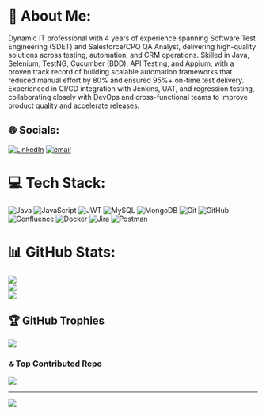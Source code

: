 # 💫 About Me:
Dynamic IT professional with 4 years of experience spanning Software Test Engineering (SDET) and Salesforce/CPQ QA Analyst, delivering high-quality solutions across testing, automation, and CRM operations. Skilled in Java, Selenium, TestNG, Cucumber (BDD), API Testing, and Appium, with a proven track record of building scalable automation frameworks that reduced manual effort by 80% and ensured 95%+ on-time test delivery. Experienced in CI/CD integration with Jenkins, UAT, and regression testing, collaborating closely with DevOps and cross-functional teams to improve product quality and accelerate releases.


## 🌐 Socials:
[![LinkedIn](https://img.shields.io/badge/LinkedIn-%230077B5.svg?logo=linkedin&logoColor=white)](https://linkedin.com/in/https://linkedIn.com/in/milindkrishna) [![email](https://img.shields.io/badge/Email-D14836?logo=gmail&logoColor=white)](mailto:milindkrishna1998@gmail.com) 

# 💻 Tech Stack:
![Java](https://img.shields.io/badge/java-%23ED8B00.svg?style=for-the-badge&logo=openjdk&logoColor=white) ![JavaScript](https://img.shields.io/badge/javascript-%23323330.svg?style=for-the-badge&logo=javascript&logoColor=%23F7DF1E) ![JWT](https://img.shields.io/badge/JWT-black?style=for-the-badge&logo=JSON%20web%20tokens) ![MySQL](https://img.shields.io/badge/mysql-4479A1.svg?style=for-the-badge&logo=mysql&logoColor=white) ![MongoDB](https://img.shields.io/badge/MongoDB-%234ea94b.svg?style=for-the-badge&logo=mongodb&logoColor=white) ![Git](https://img.shields.io/badge/git-%23F05033.svg?style=for-the-badge&logo=git&logoColor=white) ![GitHub](https://img.shields.io/badge/github-%23121011.svg?style=for-the-badge&logo=github&logoColor=white) ![Confluence](https://img.shields.io/badge/confluence-%23172BF4.svg?style=for-the-badge&logo=confluence&logoColor=white) ![Docker](https://img.shields.io/badge/docker-%230db7ed.svg?style=for-the-badge&logo=docker&logoColor=white) ![Jira](https://img.shields.io/badge/jira-%230A0FFF.svg?style=for-the-badge&logo=jira&logoColor=white) ![Postman](https://img.shields.io/badge/Postman-FF6C37?style=for-the-badge&logo=postman&logoColor=white)
# 📊 GitHub Stats:
![](https://github-readme-stats.vercel.app/api?username=milindkrishna&theme=dark&hide_border=false&include_all_commits=false&count_private=false)<br/>
![](https://nirzak-streak-stats.vercel.app/?user=milindkrishna&theme=dark&hide_border=false)<br/>
![](https://github-readme-stats.vercel.app/api/top-langs/?username=milindkrishna&theme=dark&hide_border=false&include_all_commits=false&count_private=false&layout=compact)

## 🏆 GitHub Trophies
![](https://github-profile-trophy.vercel.app/?username=milindkrishna&theme=radical&no-frame=false&no-bg=false&margin-w=4)

### 🔝 Top Contributed Repo
![](https://github-contributor-stats.vercel.app/api?username=milindkrishna&limit=5&theme=dark&combine_all_yearly_contributions=true)

---
[![](https://visitcount.itsvg.in/api?id=milindkrishna&icon=0&color=0)](https://visitcount.itsvg.in)

<!-- Proudly created with GPRM ( https://gprm.itsvg.in ) -->
